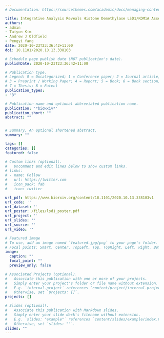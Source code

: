 ```yaml
---
# Documentation: https://sourcethemes.com/academic/docs/managing-content/

title: Integrative Analysis Reveals Histone Demethylase LSD1/KDM1A Associates with RNA Polymerase II Pausing
authors:
- admin
- Taiyun Kim
- Andrew J Oldfield
- Pengyi Yang
date: 2020-10-23T23:36:42+11:00
doi: 10.1101/2020.10.13.338103

# Schedule page publish date (NOT publication's date).
publishDate: 2020-10-23T23:36:42+11:00

# Publication type.
# Legend: 0 = Uncategorized; 1 = Conference paper; 2 = Journal article;
# 3 = Preprint / Working Paper; 4 = Report; 5 = Book; 6 = Book section;
# 7 = Thesis; 8 = Patent
publication_types: 
- "3"

# Publication name and optional abbreviated publication name.
publication: '*bioRxiv*'
publication_short: ""
abstract: ""


# Summary. An optional shortened abstract.
summary: ""

tags: []
categories: []
featured: false

# Custom links (optional).
#   Uncomment and edit lines below to show custom links.
# links:
# - name: Follow
#   url: https://twitter.com
#   icon_pack: fab
#   icon: twitter

url_pdf: https://www.biorxiv.org/content/10.1101/2020.10.13.338103v1
url_code: ''
url_dataset: ''
url_poster: /files/lsd1_poster.pdf
url_project: ''
url_slides: ''
url_source: ''
url_video: ''

# Featured image
# To use, add an image named `featured.jpg/png` to your page's folder. 
# Focal points: Smart, Center, TopLeft, Top, TopRight, Left, Right, BottomLeft, Bottom, BottomRight.
image:
  caption: ""
  focal_point: ""
  preview_only: false

# Associated Projects (optional).
#   Associate this publication with one or more of your projects.
#   Simply enter your project's folder or file name without extension.
#   E.g. `internal-project` references `content/project/internal-project/index.md`.
#   Otherwise, set `projects: []`.
projects: []

# Slides (optional).
#   Associate this publication with Markdown slides.
#   Simply enter your slide deck's filename without extension.
#   E.g. `slides: "example"` references `content/slides/example/index.md`.
#   Otherwise, set `slides: ""`.
slides: ""
---
```

